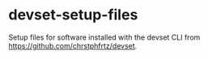 # devset-setup-files
Setup files for software installed with the devset CLI from https://github.com/chrstphfrtz/devset.
